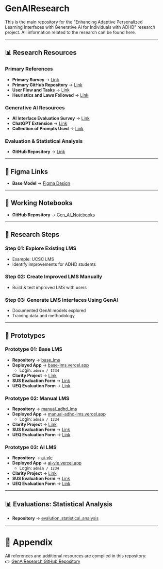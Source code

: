 # GenAIResearch
This is the main repository for the "Enhancing Adaptive Personalized Learning Interfaces with Generative AI for
Individuals with ADHD" research project. All information related to the research can be found here.  

---

## 📊 Research Resources  

### Primary References  
- **Primary Survey** → [Link](https://forms.gle/4vCp68qNDM5tXekn9)  
- **Primary GitHub Repository** → [Link](https://github.com/RashmiNirasha/GenAIResearch.git)  
- **User Flow and Tasks** → [Link](https://docs.google.com/document/d/1AGKYcMceRiUCTHzNtKA9HM9ASlpGCl7aXPW7cGXZy0Q/edit?usp=sharing)  
- **Heuristics and Laws Followed** → [Link](https://docs.google.com/spreadsheets/d/1_QnjSndTRbhSYAjXkkPWHA-IV3w_EOl0SpEWxmSGAqQ/edit?gid=0#gid=0)  

### Generative AI Resources  
- **AI Interface Evaluation Survey** → [Link](https://forms.gle/LzBJuogj7xuTUsXr5)  
- **ChatGPT Extension** → [Link](https://chatgpt.com/g/g-67c5a45618f48191b44885e8b054241c-adhd-friendly-lms-engineer)  
- **Collection of Prompts Used** → [Link](https://shorturl.at/QvWM4)  

### Evaluation & Statistical Analysis  
- **GitHub Repository** → [Link](https://github.com/Rashi990/evalution_statistical_analysis.git)  

---

## 🎨 Figma Links  
- **Base Model** → [Figma Design](https://www.figma.com/design/6zhGzyAZiUWyIUruZETaC1/Base-Model-LMS?node-id=0-1&t=DV4rJsuIJexhlDHa-1)  

---

## 📓 Working Notebooks  
- **GitHub Repository** → [Gen_AI_Notebooks](https://github.com/RashmiNirasha/Gen_AI_Notebooks.git)  

---

## 📌 Research Steps  

### Step 01: Explore Existing LMS  
- Example: UCSC LMS  
- Identify improvements for ADHD students  

### Step 02: Create Improved LMS Manually  
- Build & test improved LMS with users  

### Step 03: Generate LMS Interfaces Using GenAI  
- Documented GenAI models explored  
- Training data and methodology  

---

## 🧩 Prototypes  

### Prototype 01: Base LMS  
- **Repository** → [base_lms](https://github.com/michellenikeetha/base_lms.git)  
- **Deployed App** → [base-lms.vercel.app](https://base-lms.vercel.app/)  
  - Login: `admin / 1234`  
- **Clarity Project** → [Link](https://clarity.microsoft.com/projects/view/p1n97ondqi/settings#overview)  
- **SUS Evaluation Form** → [Link](https://forms.gle/vtVgEvyiVAGH7FhW7)  
- **UEQ Evaluation Form** → [Link](https://forms.gle/VxiEgV68e2xxQfyAA)  

### Prototype 02: Manual LMS  
- **Repository** → [manual_adhd_lms](https://github.com/michellenikeetha/manual_adhd_lms.git)  
- **Deployed App** → [manual-adhd-lms.vercel.app](https://manual-adhd-lms.vercel.app/)  
  - Login: `admin / 1234`  
- **Clarity Project** → [Link](https://clarity.microsoft.com/projects/view/qiw91emtrr/settings#overview)  
- **SUS Evaluation Form** → [Link](https://forms.gle/XHdF7nEGUSqDcCH77)  
- **UEQ Evaluation Form** → [Link](https://forms.gle/Lc9aroCB5Qs1iAjG6)  

### Prototype 03: AI LMS  
- **Repository** → [ai-vle](https://github.com/RashmiNirasha/ai-vle.git)  
- **Deployed App** → [ai-vle.vercel.app](https://ai-vle.vercel.app/login)  
  - Login: `admin / 1234`  
- **Clarity Project** → [Link](https://clarity.microsoft.com/projects/view/qfsogio69t/settings?date=Last%203%20days#overview)  
- **SUS Evaluation Form** → [Link](https://forms.gle/ovmmRRiMrVWX8QrA9)  
- **UEQ Evaluation Form** → [Link](https://forms.gle/MQuysxWF9CgjhKUt7)  

---

## 📊 Evaluations: Statistical Analysis  
- **Repository** → [evalution_statistical_analysis](https://github.com/Rashi990/evalution_statistical_analysis.git)  

---

# 📎 Appendix  
All references and additional resources are compiled in this repository:  
👉 [GenAIResearch GitHub Repository](https://github.com/RashmiNirasha/GenAIResearch.git)  
